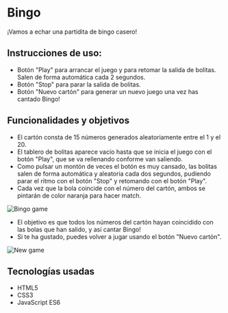 # Bingo 
¡Vamos a echar una partidita de bingo casero!

## Instrucciones de uso:
* Botón "Play" para arrancar el juego y para retomar la salida de bolitas. Salen de forma automática cada 2 segundos.
* Botón "Stop" para parar la salida de bolitas.
* Botón "Nuevo cartón" para generar un nuevo juego una vez has cantado Bingo!

## Funcionalidades y objetivos
* El cartón consta de 15 números generados aleatoriamente entre el 1 y el 20.
* El tablero de bolitas aparece vacío hasta que se inicia el juego con el botón "Play", que se va rellenando conforme van saliendo.
* Como pulsar un montón de veces el botón es muy cansado, las bolitas salen de forma automática y aleatoria cada dos segundos, pudiendo parar el ritmo con el botón "Stop" y retomando con el botón "Play".
* Cada vez que la bola coincide con el número del cartón, ambos se pintarán de color naranja para hacer match.

![Bingo game](https://user-images.githubusercontent.com/70536114/107930403-3c675e80-6f7b-11eb-9b3c-adcff57ba1e6.PNG)
* El objetivo es que todos los números del cartón hayan coincidido con las bolas que han salido, y así cantar Bingo!
* Si te ha gustado, puedes volver a jugar usando el botón "Nuevo cartón".

![New game](https://user-images.githubusercontent.com/70536114/107930404-3cfff500-6f7b-11eb-824a-ffcad58095ce.PNG)

## Tecnologías usadas

* HTML5
* CSS3
* JavaScript ES6






